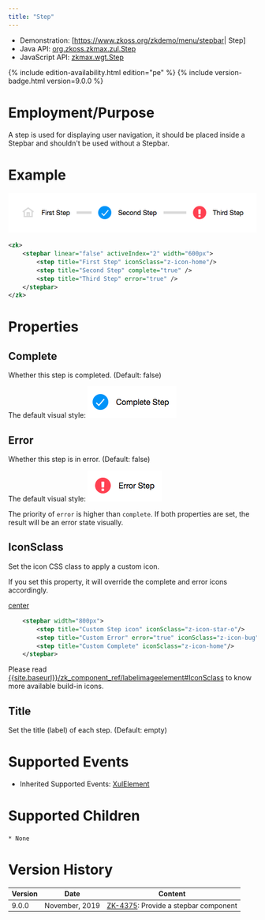 ```yaml
---
title: "Step"
---
```



- Demonstration: \[<https://www.zkoss.org/zkdemo/menu/stepbar>\| Step\]
- Java API: [org.zkoss.zkmax.zul.Step](https://www.zkoss.org/javadoc/latest/zk/org/zkoss/zkmax/zul/Step.html)
- JavaScript API: [zkmax.wgt.Step](https://www.zkoss.org/javadoc/latest/jsdoc/classes/zkmax.wgt.Step.html)

<!--REQUIRED ZK EDITION: PE -->
{% include edition-availability.html edition="pe" %} {% include version-badge.html version=9.0.0 %}

# Employment/Purpose

A step is used for displaying user navigation, it should be placed
inside a Stepbar and shouldn't be used without a Stepbar.

# Example

![](/zk_component_ref/images/Stepbar-example.png)

```xml
<zk>
    <stepbar linear="false" activeIndex="2" width="600px">
        <step title="First Step" iconSclass="z-icon-home"/>
        <step title="Second Step" complete="true" />
        <step title="Third Step" error="true" />
    </stepbar>
</zk>
```

# Properties

## Complete

Whether this step is completed. (Default: false)

The default visual style:
![](/zk_component_ref/images/Step-complete-default.png)

## Error

Whether this step is in error. (Default: false)

The default visual style:
![](/zk_component_ref/images/Step-error-default.png)

The priority of `error` is higher than `complete`. If both properties
are set, the result will be an error state visually.

## IconSclass

Set the icon CSS class to apply a custom icon.

If you set this property, it will override the complete and error icons
accordingly.

[center ](File:Step-iconsclass.png)

```xml
    <stepbar width="800px">
        <step title="Custom Step icon" iconSclass="z-icon-star-o"/>
        <step title="Custom Error" error="true" iconSclass="z-icon-bug"/>
        <step title="Custom Complete" iconSclass="z-icon-home"/>
    </stepbar>
```

Please read
[{{site.baseurl}}/zk_component_ref/labelimageelement#IconSclass]({{site.baseurl}}/zk_component_ref/labelimageelement#IconSclass)
to know more available build-in icons.

## Title

Set the title (label) of each step. (Default: empty)

# Supported Events

- Inherited Supported Events: [ XulElement]({{site.baseurl}}/zk_component_ref/xulelement#Supported_Events)

# Supported Children

`* None`



# Version History



| Version | Date           | Content                                                                          |
|---------|----------------|----------------------------------------------------------------------------------|
| 9.0.0   | November, 2019 | [ZK-4375](https://tracker.zkoss.org/browse/ZK-4375): Provide a stepbar component |


